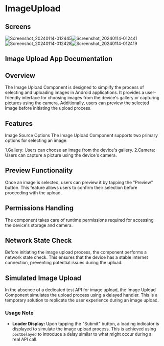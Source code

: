 # ImageUpload

## Screens
![Screenshot_20240114-012445](https://github.com/lokesha348/ImageUpload/assets/30767349/c15d640a-06da-40cd-98bb-b3d2af4a958b)![Screenshot_20240114-012441](https://github.com/lokesha348/ImageUpload/assets/30767349/376ced1e-5f1d-403c-a061-747413f563b4)![Screenshot_20240114-012428](https://github.com/lokesha348/ImageUpload/assets/30767349/fe67450c-06a6-448d-a773-9c1a630b560d)![Screenshot_20240114-012419](https://github.com/lokesha348/ImageUpload/assets/30767349/aeb016dc-65eb-4a2b-8afe-0785b64b9eb2)

## Image Upload App Documentation
## Overview
The Image Upload Component is designed to simplify the process of selecting and uploading images in Android applications. It provides a user-friendly interface for choosing images from the device's gallery or capturing pictures using the camera. Additionally, users can preview the selected image before initiating the upload process.

## Features
Image Source Options
The Image Upload Component supports two primary options for selecting an image:

1.Gallery: Users can choose an image from the device's gallery.
2.Camera: Users can capture a picture using the device's camera.

## Preview Functionality
Once an image is selected, users can preview it by tapping the "Preview" button. This feature allows users to confirm their selection before proceeding with the upload.

## Permissions Handling
The component takes care of runtime permissions required for accessing the device's storage and camera.

## Network State Check
Before initiating the image upload process, the component performs a network state check. This ensures that the device has a stable internet connection, preventing potential issues during the upload.

## Simulated Image Upload

In the absence of a dedicated test API for image upload, the Image Upload Component simulates the upload process using a delayed handler. This is a temporary solution to replicate the user experience during an image upload.

### Usage Note

- **Loader Display:** Upon tapping the "Submit" button, a loading indicator is displayed to simulate the image upload process. This is achieved using `postDelayed` to introduce a delay similar to what might occur during a real API call.
